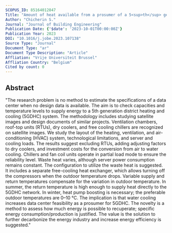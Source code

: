 ```yaml
---
SCOPUS_ID: 85164012847
Title: "Amount of heat available from a prosumer of a 5<sup>th</sup> generation district heating and cooling (5GDHC) system: Case study of a data center"
Author: "Chicherin S."
Journal: "Journal of Building Engineering"
Publication Date: {'$date': '2023-10-01T00:00:00Z'}
Publication Year: 2023
DOI: "10.1016/j.jobe.2023.107138"
Source Type: "Journal"
Document Type: "ar"
Document Type Description: "Article"
Affliation: "Vrije Universiteit Brussel"
Affliation Country: "Belgium"
Cited by count: 0
---
```


## Abstract
"The research problem is no method to estimate the specifications of a data center when no design data is available. The aim is to check capacities and temperature levels to supply energy to a 5th generation district heating and cooling (5GDHC) system. The methodology includes studying satellite images and design documents of similar projects. Ventilation chambers, roof-top units (RTUs), dry coolers, and free cooling chillers are recognized on satellite images. We study the layout of the heating, ventilation, and air-conditioning (HVAC) system, technological limitations, and server and cooling loads. The results suggest excluding RTUs, adding adjusting factors to dry coolers, and investment costs for the conversion from air to water cooling. Chillers and fan coil units operate in partial load mode to ensure the reliability level. Waste heat varies, although server power consumption remains constant. The configuration to utilize the waste heat is suggested. It includes a separate free-cooling heat exchanger, which allows turning off the compressors when the outdoor temperature drops. Variable supply and return temperatures compensate for the variation in outdoor temperature. In summer, the return temperature is high enough to supply heat directly to the 5GDHC network. In winter, heat pump boosting is necessary; the preferable outdoor temperatures are 0–10 °C. The implication is that water cooling increases data center feasibility as a prosumer for 5GDHC. The novelty is a method to assess how much energy is possible to recuperate; specific energy consumption/production is justified. The value is the solution to further decarbonize the energy industry and increase energy efficiency is suggested."
